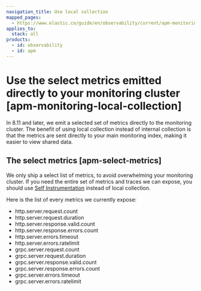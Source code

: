 ```yaml
---
navigation_title: Use local collection
mapped_pages:
  - https://www.elastic.co/guide/en/observability/current/apm-monitoring-local-collection.html
applies_to:
  stack: all
products:
  - id: observability
  - id: apm
---
```


# Use the select metrics emitted directly to your monitoring cluster [apm-monitoring-local-collection]

In 8.11 and later, we emit a selected set of metrics directly to the monitoring cluster. The benefit of using local collection instead of internal collection is that the metrics are sent directly to your main monitoring index, making it easier to view shared data.

## The select metrics [apm-select-metrics]

We only ship a select list of metrics, to avoid overwhelming your monitoring cluster. If you need the entire set of metrics and traces we can expose, you should use [Self Instrumentation](/solutions/observability/apm/apm-server/configure-apm-instrumentation.md) instead of local collection.

Here is the list of every metrics we currently expose:

* http.server.request.count
* http.server.request.duration
* http.server.response.valid.count
* http.server.response.errors.count
* http.server.errors.timeout
* http.server.errors.ratelimit
* grpc.server.request.count
* grpc.server.request.duration
* grpc.server.response.valid.count
* grpc.server.response.errors.count
* grpc.server.errors.timeout
* grpc.server.errors.ratelimit